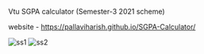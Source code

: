 Vtu SGPA calculator (Semester-3 2021 scheme)

website - https://pallaviharish.github.io/SGPA-Calculator/

![ss1](https://github.com/PallaviHarish/SGPA-Calculator/assets/106737458/83217720-d7a4-4d40-84af-9c92d34cfb5b)
![ss2](https://github.com/PallaviHarish/SGPA-Calculator/assets/106737458/452b4ab4-67ae-4f36-9513-713f2c98a296)
